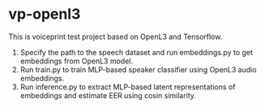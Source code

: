 # vp-openl3
This is voiceprint test project based on OpenL3 and Tensorflow.

1) Specify the path to the speech dataset and run embeddings.py to get embeddings from OpenL3 model.
2) Run train.py to train MLP-based speaker classifier using OpenL3 audio embeddings.
3) Run inference.py to extract MLP-based latent representations of embeddings and estimate EER using cosin similarity.
